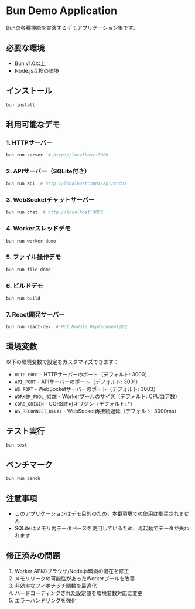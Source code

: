 # Bun Demo Application

Bunの各種機能を実演するデモアプリケーション集です。

## 必要な環境

- Bun v1.0以上
- Node.js互換の環境

## インストール

```bash
bun install
```

## 利用可能なデモ

### 1. HTTPサーバー

```bash
bun run server  # http://localhost:3000
```

### 2. APIサーバー（SQLite付き）

```bash
bun run api  # http://localhost:3001/api/todos
```

### 3. WebSocketチャットサーバー

```bash
bun run chat  # http://localhost:3003
```

### 4. Workerスレッドデモ

```bash
bun run worker-demo
```

### 5. ファイル操作デモ

```bash
bun run file-demo
```

### 6. ビルドデモ

```bash
bun run build
```

### 7. React開発サーバー

```bash
bun run react-dev  # Hot Module Replacement付き
```

## 環境変数

以下の環境変数で設定をカスタマイズできます：

- `HTTP_PORT` - HTTPサーバーのポート（デフォルト: 3000）
- `API_PORT` - APIサーバーのポート（デフォルト: 3001）
- `WS_PORT` - WebSocketサーバーのポート（デフォルト: 3003）
- `WORKER_POOL_SIZE` - Workerプールのサイズ（デフォルト: CPUコア数）
- `CORS_ORIGIN` - CORS許可オリジン（デフォルト: \*）
- `WS_RECONNECT_DELAY` - WebSocket再接続遅延（デフォルト: 3000ms）

## テスト実行

```bash
bun test
```

## ベンチマーク

```bash
bun run bench
```

## 注意事項

- このアプリケーションはデモ目的のため、本番環境での使用は推奨されません
- SQLiteはメモリ内データベースを使用しているため、再起動でデータが失われます

## 修正済みの問題

1. Worker APIのブラウザ/Node.js環境の混在を修正
2. メモリリークの可能性があったWorkerプールを改善
3. 非効率なフィボナッチ関数を最適化
4. ハードコーディングされた設定値を環境変数対応に変更
5. エラーハンドリングを強化
